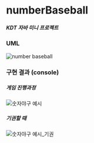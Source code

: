 # numberBaseball
##### KDT 자바 미니 프로젝트

### UML


![number baseball](https://github.com/user-attachments/assets/39e1be58-41b6-45cc-83b7-45ff231cb691)

### 구현 결과 (console)
##### 게임 진행과정

![숫자야구 예시](https://github.com/user-attachments/assets/87d47a09-edcc-49f2-9301-e9cde58930b1)

##### 기권할 때 

![숫자야구 예시_기권](https://github.com/user-attachments/assets/c6dde88a-1844-43f5-a2b2-3ae6590ae58b)

